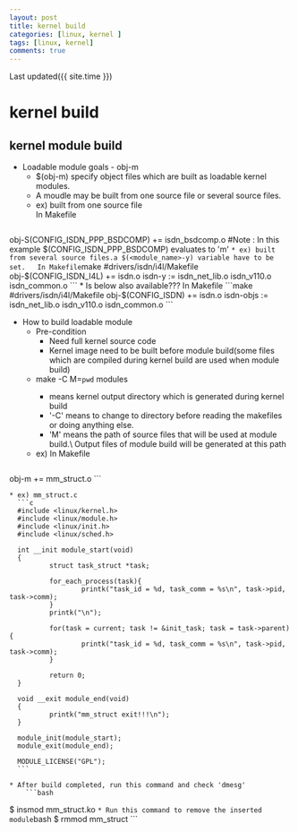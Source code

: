 ```yaml
---
layout: post
title: kernel build
categories: [linux, kernel ]
tags: [linux, kernel]
comments: true
--- 
```

Last updated({{ site.time }})  


# kernel build 

## kernel module build

  * Loadable module goals - obj-m
    * $(obj-m) specify object files which are built as loadable kernel modules.
    * A moudle may be built from one source file or several source files.
    * ex) built from one source file  
          In Makefile
        ```make 
obj-S(CONFIG_ISDN_PPP_BSDCOMP) += isdn_bsdcomp.o
#Note : In this example $(CONFIG_ISDN_PPP_BSDCOMP) evaluates to 'm'
        ```
    * ex) built from several source files.a $(<module_name>-y) variable have to be set.  
          In Makefile
        ```make
#drivers/isdn/i4l/Makefile
obj-$(CONFIG_ISDN_I4L) += isdn.o
isdn-y := isdn_net_lib.o isdn_v110.o isdn_common.o
        ```
    * Is below also available???  
      In Makefile
        ```make 
#drivers/isdn/i4l/Makefile
obj-$(CONFIG_ISDN) += isdn.o
isdn-objs := isdn_net_lib.o isdn_v110.o isdn_common.o
        ```

  * How to build loadable module
    * Pre-condition
      * Need full kernel source code
      * Kernel image need to be built before module build(some files which are compiled during kernel build are used when module build)
    * make -C <path-to-kernel> M=`pwd` modules
      * <path-to-kernel> means kernel output directory which is generated during kernel build
      * '-C' means to change to directory <path-to-kernel> before reading the makefiles or doing anything else.
      * 'M' means the path of source files that will be used at module build.\\ Output files of module build will be generated at this path
    * ex) In Makefile
        ```make
obj-m += mm_struct.o
        ```

    * ex) mm_struct.c
      ```c
      #include <linux/kernel.h>
      #include <linux/module.h>
      #include <linux/init.h>
      #include <linux/sched.h>
      
      int __init module_start(void)
      {
              struct task_struct *task;
      
              for_each_process(task){
                      printk("task_id = %d, task_comm = %s\n", task->pid, task->comm);
              }
              printk("\n");
      
              for(task = current; task != &init_task; task = task->parent){
                      printk("task_id = %d, task_comm = %s\n", task->pid, task->comm);
              }
      
              return 0;
      }
      
      void __exit module_end(void)
      {
              printk("mm_struct exit!!!\n");
      }
      
      module_init(module_start);
      module_exit(module_end);
      
      MODULE_LICENSE("GPL");
      ```

    * After build completed, run this command and check 'dmesg'
        ```bash
$ insmod mm_struct.ko</code>
        ```
    * Run this command to remove the inserted module
        ```bash
$ rmmod mm_struct
        ```
